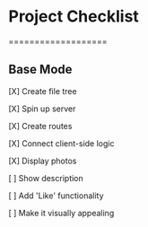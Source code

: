 # Project Checklist
===================

## Base Mode

[X] Create file tree

[X] Spin up server

[X] Create routes

[X] Connect client-side logic

[X] Display photos

[ ] Show description

[ ] Add 'Like' functionality

[ ] Make it visually appealing